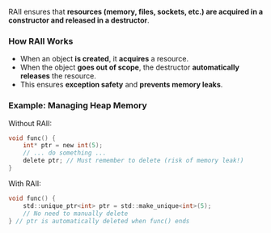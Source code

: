 RAII ensures that **resources (memory, files, sockets, etc.) are acquired in a constructor and released in a destructor**.

### **How RAII Works**

- When an object **is created**, it **acquires** a resource.
- When the object **goes out of scope**, the destructor **automatically releases** the resource.
- This ensures **exception safety** and **prevents memory leaks**.

### **Example: Managing Heap Memory**

Without RAII:

```c
void func() {
    int* ptr = new int(5);
    // ... do something ...
    delete ptr; // Must remember to delete (risk of memory leak!)
}
```

With RAII:

```C
void func() {
    std::unique_ptr<int> ptr = std::make_unique<int>(5);
    // No need to manually delete
} // ptr is automatically deleted when func() ends

```
